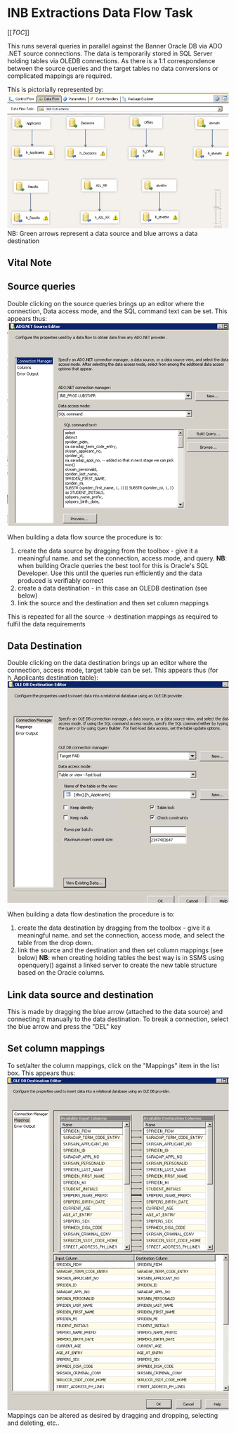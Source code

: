 # INB Extractions Data Flow Task

[[_TOC_]]

This runs several queries in parallel against the Banner Oracle DB via ADO .NET source connections.
The data is temporarily stored in SQL Server holding tables via OLEDB connections. As there
is a 1:1 correspondence between the source queries and the target tables no data conversions
or complicated mappings are required. 

This is pictorially represented by:
 ![INB_Extractions_Data_Flow_Task.PNG](/.attachments/INB_Extractions_Data_Flow_Task-56d4fbc1-6872-4ace-8969-0e445b8ea330.PNG)
NB: Green arrows represent a data source and blue arrows a data destination

## Vital Note

## Source queries

Double clicking on the source queries brings up an editor where the connection, Data access mode, and the SQL command
text can be set. This appears thus:
 ![Source _queries.PNG](/.attachments/Source%20_queries-6f663bf7-9c8e-4859-ab29-4daf43fb04f8.PNG)

When building a data flow source the procedure is to:
1. create the data source by dragging from the toolbox - give it a meaningful name. and set the connection, access
mode, and query.
**NB**: when building Oracle queries the best tool for this is Oracle's SQL Developer. Use
this until the queries run efficiently and the data produced is verifiably correct
0. create a data destination - in this case an OLEDB destination (see below)
0. link the source and the destination and then set column mappings

This is repeated for all the source -> destination mappings as required to fulfil the data requirements

## Data Destination

Double clicking on the data destination brings up an editor where the connection, access mode, target table can be set.
This appears thus (for h_Applicants destination table):
 ![Data_destination.PNG](/.attachments/Data_destination-c2d5aa3a-bd10-4e16-9d9a-507dfa9eda09.PNG)

When building a data flow destination the procedure is to:
1. create the data destination by dragging from the toolbox - give it a meaningful name. and set the
connection, access mode, and select the table from the drop down.
0. link the source and the destination and then set column mappings (see below)
**NB**: when creating holding tables the best way is in SSMS using openquery() against a 
linked server to create the new table structure based on the Oracle columns.

## Link data source and destination 

This is made by dragging the blue arrow (attached to the data source) and connecting it manually
to the data destination. To break a connection, select the blue arrow and press the "DEL" key

## Set column mappings

To set/alter the column mappings, click on the "Mappings" item in the list box. This appears thus:
![source_dest_mappings.PNG](/.attachments/source_dest_mappings-29410702-bc68-4fcd-82e6-389f4b467760.PNG)
Mappings can be altered as desired by dragging and dropping, selecting and deleting, etc..

